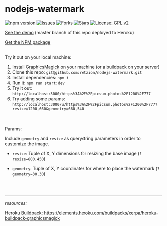 # nodejs-watermark
[![npm version](https://badge.fury.io/js/nodejs-watermark.svg)](https://badge.fury.io/js/nodejs-watermark)
[![Issues](https://img.shields.io/github/issues/retzion/nodejs-watermark)](https://github.com/retzion/nodejs-watermark/issues)
![Forks](https://img.shields.io/github/forks/retzion/nodejs-watermark)
![Stars](https://img.shields.io/github/stars/retzion/nodejs-watermark)
[![License: GPL v2](https://img.shields.io/badge/License-GPL%20v2-blue.svg)](https://www.gnu.org/licenses/old-licenses/gpl-2.0.en.html)

[See the demo](https://node-watermark.herokuapp.com/sample) (master branch of this repo deployed to Heroku)

[Get the NPM package](https://www.npmjs.com/package/node-image-watermark)

<br />
Try it out on your local machine:

1. Install [GraphicsMagick](http://www.graphicsmagick.org/) on your machine (or a buildpack on your server)
2. Clone this repo: `git@github.com:retzion/nodejs-watermark.git`
3. Install dependencies: `npm i`
4. Run it: `npm run start:dev`
5. Try it out: `http://localhost:3000/https%3A%2F%2Fpicsum.photos%2F1200%2F777`
6. Try adding some params: `http://localhost:3000/u/https%3A%2F%2Fpicsum.photos%2F1200%2F777?resize=1200,660&geometry=660,540`

<br /><br />
Params:

Include `geometry` and `resize` as querystring parameters in order to customize the image.

- `resize`: Tuple of X, Y dimensions for resizing the base image (`?resize=800,450`)

- `geometry`: Tuple of X, Y coordinates for where to place the watermark  (`?geometry=30,30`)



<br /><br /><hr />

<i>resources:</i>

Heroku Buildpack: https://elements.heroku.com/buildpacks/xerpa/heroku-buildpack-graphicsmagick